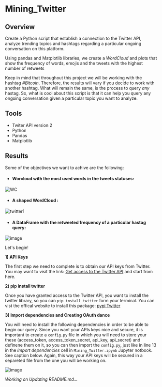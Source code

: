 # Mining_Twitter

## Overview

Create a Python script that establish a connection to the Twitter API, analyze trending topics and hashtags regarding a particular ongoing conversation on this platform.

Using pandas and Matplotlib libraries, we create a *WordCloud* and plots that show the frequency of words, emojis and the tweets with the highest number of retweets 

Keep in mind that throughout this project we will be working with the hashtag *#Bitcoin*. Therefore, the results will vary if you decide to work with another hashtag. What will remain the same, is the process to query *any* hastag. So, what is cool about this script is that it can help you query any ongoing conversation given a particular topic you want to analyze.

## Tools

- Twiter API version 2
- Python
- Pandas
- Matplotlib

## Results

Some of the objectives we want to achive are the following:

- #### Worcloud with the most used words in the tweets statuses:
![WC](https://user-images.githubusercontent.com/78564912/148801580-8be3752f-203a-41a7-a47c-874101f54157.png)

- #### A shaped WordCloud :
![twitter1](https://user-images.githubusercontent.com/78564912/148801736-ca1fbedf-5892-42d6-b3d4-d7b7288ec2dd.png)

- #### A DataFrame with the retweeted frequency of a particular hastag query:
![image](https://user-images.githubusercontent.com/78564912/148802360-4faca4a3-900a-4828-b570-64efe7e1c902.png)

Let's begin!

**1) API Keys**

The first step we need to complete is to obtain our API keys from Twitter. You may want to visit the link: 
[Get access to the Twitter API](https://developer.twitter.com/en/docs/twitter-api/getting-started/getting-access-to-the-twitter-api) and start from here.

**2) pip install twitter**

Once you have granted access to the Twitter API, you want to install the twitter library, so you can ```pip install twitter``` form your terminal. You can vist the offical website to install this package: [pypi Twitter](https://pypi.org/project/twitter/)

**3) Import dependencies and Creating OAuth dance**

You will need to install the following dependencies in order to be able to begin our query. Since you want your APIs keys nice and secure, it is important to create a ```config.py``` file in which you will need to store your these (access_token, access_token_secret, api_key, api_secret) and definene them on it, so you can then import the ```config.py```, just like in line 13 in the *Import dependencies* cell in ```Mining_Twitter.ipynb``` Jupyter notbook. See caption below. Again, this way your API keys will be secured in a separeted file from the one you will be working on.

![image](https://user-images.githubusercontent.com/78564912/148799963-e10ba52e-aae3-4455-a082-930a7c457861.png)


*Working on Updating README.md...*
